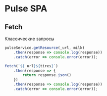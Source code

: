 # Pulse SPA

## Fetch
Классические запросы

```javascript
pulseService.getResource(_url, milk)
    .then(response => console.log(response))
    .catch(error => console.error(error));

fetch(`${_url}${tires}`)
    .then(response => {
        return response.json()
    })
    .then(response => console.log(response))
    .catch(error => console.error(error));
```
